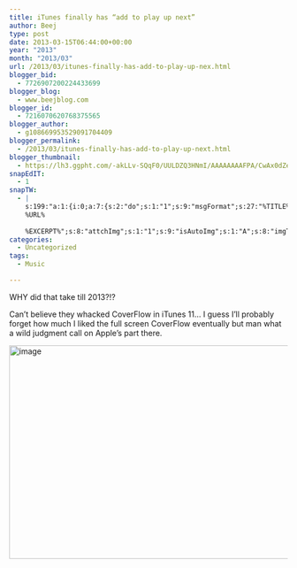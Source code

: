 ```yaml
---
title: iTunes finally has “add to play up next”
author: Beej
type: post
date: 2013-03-15T06:44:00+00:00
year: "2013"
month: "2013/03"
url: /2013/03/itunes-finally-has-add-to-play-up-nex.html
blogger_bid:
  - 7726907200224433699
blogger_blog:
  - www.beejblog.com
blogger_id:
  - 7216070620768375565
blogger_author:
  - g108669953529091704409
blogger_permalink:
  - /2013/03/itunes-finally-has-add-to-play-up-next.html
blogger_thumbnail:
  - https://lh3.ggpht.com/-akLLv-SQqF0/UULDZQ3HNmI/AAAAAAAAFPA/CwAx0dZeN5U/image_thumb%25255B2%25255D.png?imgmax=800
snapEdIT:
  - 1
snapTW:
  - |
    s:199:"a:1:{i:0;a:7:{s:2:"do";s:1:"1";s:9:"msgFormat";s:27:"%TITLE%
    %URL%
    
    %EXCERPT%";s:8:"attchImg";s:1:"1";s:9:"isAutoImg";s:1:"A";s:8:"imgToUse";s:0:"";s:9:"isAutoURL";s:1:"A";s:8:"urlToUse";s:0:"";}}";
categories:
  - Uncategorized
tags:
  - Music

---
```

WHY did that take till 2013?!?
  
Can’t believe they whacked CoverFlow in iTunes 11… I guess I’ll probably forget how much I liked the full screen CoverFlow eventually but man what a wild judgment call on Apple’s part there.
  
[<img alt="image" border="0" height="386" src="https://lh3.ggpht.com/-akLLv-SQqF0/UULDZQ3HNmI/AAAAAAAAFPA/CwAx0dZeN5U/image_thumb%25255B2%25255D.png?imgmax=800" style="background-image: none; border-bottom-width: 0px; border-left-width: 0px; border-right-width: 0px; border-top-width: 0px; display: inline; padding-left: 0px; padding-right: 0px; padding-top: 0px;" title="image" width="1066" />][1]

 [1]: https://lh3.ggpht.com/-kMo4YkoDze8/UULDYhOO3_I/AAAAAAAAFO4/qneUD8QzNoo/s1600-h/image%25255B4%25255D.png